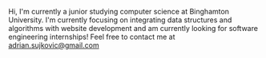 Hi, I'm currently a junior studying computer science at Binghamton University. I'm currently focusing on integrating data structures and algorithms with website development and am currently looking for software engineering internships! Feel free to contact me at adrian.sujkovic@gmail.com
<!---
sujkovic/sujkovic is a ✨ special ✨ repository because its `README.md` (this file) appears on your GitHub profile.
You can click the Preview link to take a look at your changes.
--->
